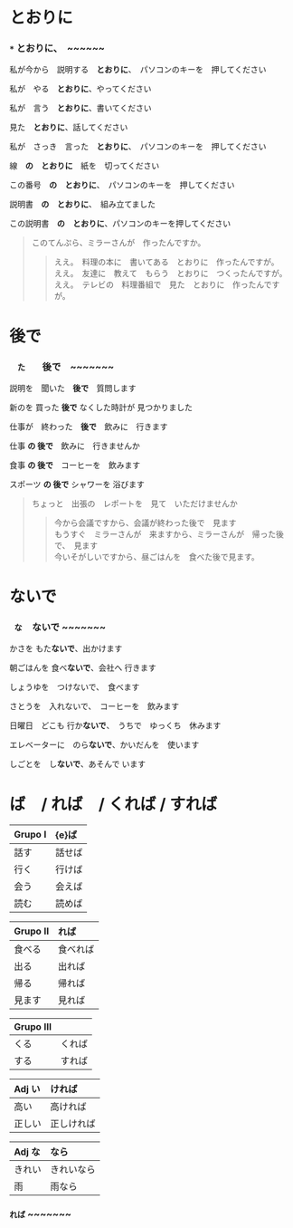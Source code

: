 とおりに
=====

### ``` * ``` とおりに、　~~~~~~

私が今から　説明する　**とおりに**、　パソコンのキーを　押してください

私が　やる　**とおりに**、やってください

私が　言う　**とおりに**、書いてください

見た　**とおりに**、話してください

私が　さっき　言った　**とおりに**、　パソコンのキーを　押してください

線　**の　とおりに**　紙を　切ってください

この番号　**の　とおりに**、　パソコンのキーを　押してください

説明書　**の　とおりに**、　組み立てました

この説明書　**の　とおりに**、パソコンのキーを押してください

> このてんぷら、ミラーさんが　作ったんですか。  
>> ええ。　料理の本に　書いてある　とおりに　作ったんですが。  
>> ええ。　友達に　教えて　もらう　とおりに　つくったんですが。  
>> ええ。　テレビの　料理番組で　見た　とおりに　作ったんですが。


後で
===

### ```　た　```　後で　~~~~~~~

説明を　聞いた　**後で**　質問します

新のを 買った **後で** なくした時計が 見つかりました

仕事が　終わった　**後で**　飲みに　行きます

仕事 **の 後で**　飲みに　行きませんか

食事 **の 後で**　コーヒーを　飲みます

スポーツ **の 後で** シャワーを 浴びます

> ちょっと　出張の　レポートを　見て　いただけませんか  
>> 今から会議ですから、会議が終わった後で　見ます  
>> もうすぐ　ミラーさんが　来ますから、ミラーさんが　帰った後で、　見ます  
>> 今いそがしいですから、昼ごはんを　食べた後で見ます。


ないで
====

### ``` な　``` ないで ~~~~~~~

かさを もた**ないで**、出かけます

朝ごはんを 食べ**ないで**、会社へ 行きます

しょうゆを　つけないで、　食べます

さとうを　入れないで、　コーヒーを　飲みます

日曜日　どこも 行か**ないで**、　うちで　ゆっくち　休みます

エレベーターに　のら**ないで**、かいだんを　使います

しごとを　し**ないで**、あそんで います


<e>ば　/ れば　/ くれば / すれば
========================

|Grupo I 	| {e}ば       	|
|:----------|:--------------|
| 話す  		| 話せば  		|
| 行く  		| 行けば  		|
| 会う  		| 会えば  		|
| 読む  		| 読めば  		|

|Grupo II 	| れば			|
|:----------|:--------------|
| 食べる  	| 食べれば			|
| 出る  		| 出れば  		|
| 帰る  		| 帰れば  		|
| 見ます  	| 見れば  		|

|Grupo III	|				|
|:----------|:--------------|
| くる 		| くれば  			|
| する 		| すれば  		|

|Adj い		| ければ			|
|:----------|:--------------|
| 高い 		| 高ければ 		|
| 正しい 		| 正しければ  		|

|Adj な		| なら			|
|:----------|:--------------|
| きれい 		| きれいなら 		|
| 雨 		| 雨なら  		|


### ``` れば ``` ~~~~~~~

